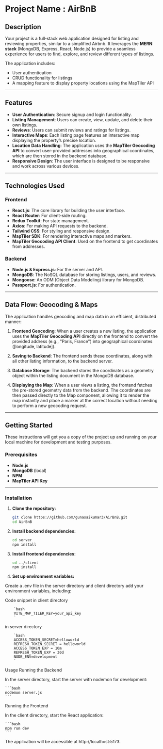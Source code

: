 # Project Name : AirBnB

## **Description**

Your project is a full-stack web application designed for listing and reviewing properties, similar to a simplified Airbnb. It leverages the **MERN stack** (MongoDB, Express, React, Node.js) to provide a seamless experience for users to find, explore, and review different types of listings.

The application includes:

- User authentication
- CRUD functionality for listings
- A mapping feature to display property locations using the MapTiler API

---

## **Features**

- **User Authentication**: Secure signup and login functionality.
- **Listing Management**: Users can create, view, update, and delete their own listings.
- **Reviews**: Users can submit reviews and ratings for listings.
- **Interactive Maps**: Each listing page features an interactive map displaying the property’s precise location.
- **Location Data Handling**: The application uses the **MapTiler Geocoding API** to convert user-provided addresses into geographical coordinates, which are then stored in the backend database.
- **Responsive Design**: The user interface is designed to be responsive and work across various devices.

---

## **Technologies Used**

### **Frontend**

- **React.js**: The core library for building the user interface.
- **React Router**: For client-side routing.
- **Redux Toolkit**: For state management.
- **Axios**: For making API requests to the backend.
- **Tailwind CSS**: For styling and responsive design.
- **MapTiler SDK**: For rendering interactive maps and markers.
- **MapTiler Geocoding API Client**: Used on the frontend to get coordinates from addresses.

### **Backend**

- **Node.js & Express.js**: For the server and API.
- **MongoDB**: The NoSQL database for storing listings, users, and reviews.
- **Mongoose**: An ODM (Object Data Modeling) library for MongoDB.
- **Passport.js**: For authentication.

---

## **Data Flow: Geocoding & Maps**

The application handles geocoding and map data in an efficient, distributed manner:

1. **Frontend Geocoding**: When a user creates a new listing, the application uses the **MapTiler Geocoding API** directly on the frontend to convert the provided address (e.g., "Paris, France") into geographical coordinates ([longitude, latitude]).

2. **Saving to Backend**: The frontend sends these coordinates, along with all other listing information, to the backend server.

3. **Database Storage**: The backend stores the coordinates as a geometry object within the listing document in the MongoDB database.

4. **Displaying the Map**: When a user views a listing, the frontend fetches the pre-stored geometry data from the backend. The coordinates are then passed directly to the Map component, allowing it to render the map instantly and place a marker at the correct location without needing to perform a new geocoding request.

---

## **Getting Started**

These instructions will get you a copy of the project up and running on your local machine for development and testing purposes.

### **Prerequisites**

- **Node.js**
- **MongoDB** (local)
- **NPM**
- **MapTiler API Key**

---

### **Installation**

1.  **Clone the repository:**

    ```bash
    git clone https://github.com/gunasaikumar3/AirBnB.git
    cd AirBnB
    ```

2.  **Install backend dependencies:**

    ```bash
    cd server
    npm install
    ```

3.  **Install frontend dependencies:**

    ```bash
    cd ../client
    npm install
    ```

4.  **Set up environment variables:**

Create a .env file in the server directory and client directory add your environment variables, including:

Code snippet
in client directory

        `bash
        VITE_MAP_TILER_KEY=your_api_key
        `

in server directory

        `bash
        ACCESS_TOKEN_SECRET=helloworld
        REFRESH_TOKEN_SECRET = helloworld
        ACCESS_TOKEN_EXP = 10m
        REFRESH_TOKEN_EXP = 30d
        NODE_ENV=development
        `

Usage
Running the Backend

In the server directory, start the server with nodemon for development:

    ```bash
    nodemon server.js
    ```

Running the Frontend

In the client directory, start the React application:

    ```bash
    npm run dev
    ```

The application will be accessible at http://localhost:5173.
